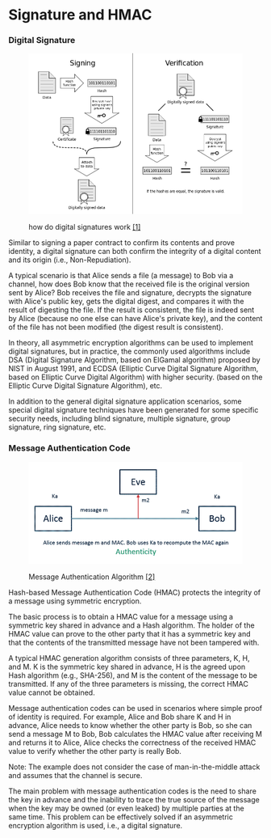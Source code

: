 # Signature and HMAC

### Digital Signature

<figure><img src="../.gitbook/assets/image (6).png" alt=""><figcaption><p>how do digital signatures work <a href="https://blog.mailfence.com/how-do-digital-signatures-work/">[1]</a></p></figcaption></figure>

Similar to signing a paper contract to confirm its contents and prove identity, a digital signature can both confirm the integrity of a digital content and its origin (i.e., Non-Repudiation).&#x20;

A typical scenario is that Alice sends a file (a message) to Bob via a channel, how does Bob know that the received file is the original version sent by Alice? Bob receives the file and signature, decrypts the signature with Alice's public key, gets the digital digest, and compares it with the result of digesting the file. If the result is consistent, the file is indeed sent by Alice (because no one else can have Alice's private key), and the content of the file has not been modified (the digest result is consistent).&#x20;

In theory, all asymmetric encryption algorithms can be used to implement digital signatures, but in practice, the commonly used algorithms include DSA (Digital Signature Algorithm, based on ElGamal algorithm) proposed by NIST in August 1991, and ECDSA (Elliptic Curve Digital Signature Algorithm, based on Elliptic Curve Digital Algorithm) with higher security. (based on the Elliptic Curve Digital Signature Algorithm), etc.&#x20;

In addition to the general digital signature application scenarios, some special digital signature techniques have been generated for some specific security needs, including blind signature, multiple signature, group signature, ring signature, etc.

### Message Authentication Code&#x20;

<figure><img src="../.gitbook/assets/image (42).png" alt=""><figcaption><p>Message Authentication Algorithm <a href="https://alexander.holbreich.org/message-authentication/">[2]</a></p></figcaption></figure>

Hash-based Message Authentication Code (HMAC) protects the integrity of a message using symmetric encryption.&#x20;

The basic process is to obtain a HMAC value for a message using a symmetric key shared in advance and a Hash algorithm. The holder of the HMAC value can prove to the other party that it has a symmetric key and that the contents of the transmitted message have not been tampered with.&#x20;

A typical HMAC generation algorithm consists of three parameters, K, H, and M. K is the symmetric key shared in advance, H is the agreed upon Hash algorithm (e.g., SHA-256), and M is the content of the message to be transmitted. If any of the three parameters is missing, the correct HMAC value cannot be obtained.&#x20;

Message authentication codes can be used in scenarios where simple proof of identity is required. For example, Alice and Bob share K and H in advance, Alice needs to know whether the other party is Bob, so she can send a message M to Bob, Bob calculates the HMAC value after receiving M and returns it to Alice, Alice checks the correctness of the received HMAC value to verify whether the other party is really Bob.&#x20;

Note: The example does not consider the case of man-in-the-middle attack and assumes that the channel is secure.&#x20;

The main problem with message authentication codes is the need to share the key in advance and the inability to trace the true source of the message when the key may be owned (or even leaked) by multiple parties at the same time. This problem can be effectively solved if an asymmetric encryption algorithm is used, i.e., a digital signature.

